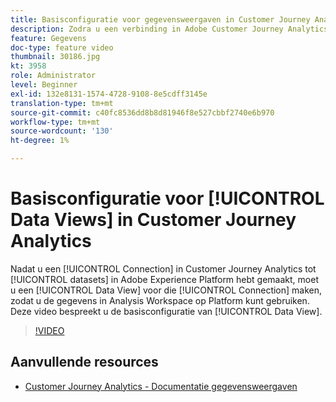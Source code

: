 ```yaml
---
title: Basisconfiguratie voor gegevensweergaven in Customer Journey Analytics
description: Zodra u een verbinding in Adobe Customer Journey Analytics aan gegevensreeksen in Adobe Experience Platform hebt gecreeerd, moet u een Mening van Gegevens voor die Verbinding tot stand brengen, zodat u de gegevens in Analysis Workspace op Platform kunt gebruiken. Deze video bespreekt u de basisconfiguratie van een Mening van Gegevens.
feature: Gegevens
doc-type: feature video
thumbnail: 30186.jpg
kt: 3958
role: Administrator
level: Beginner
exl-id: 132e8131-1574-4728-9108-8e5cdff3145e
translation-type: tm+mt
source-git-commit: c40fc8536dd8b8d81946f8e527cbbf2740e6b970
workflow-type: tm+mt
source-wordcount: '130'
ht-degree: 1%

---
```


# Basisconfiguratie voor [!UICONTROL Data Views] in Customer Journey Analytics

Nadat u een [!UICONTROL Connection] in Customer Journey Analytics tot [!UICONTROL datasets] in Adobe Experience Platform hebt gemaakt, moet u een [!UICONTROL Data View] voor die [!UICONTROL Connection] maken, zodat u de gegevens in Analysis Workspace op Platform kunt gebruiken. Deze video bespreekt u de basisconfiguratie van [!UICONTROL Data View].

>[!VIDEO](https://video.tv.adobe.com/v/30186/?quality=12&enable10seconds=on&speedcontrol=on)

## Aanvullende resources

* [Customer Journey Analytics - Documentatie gegevensweergaven](https://experienceleague.adobe.com/docs/analytics-platform/using/cja-dataviews/create-dataview.html)
